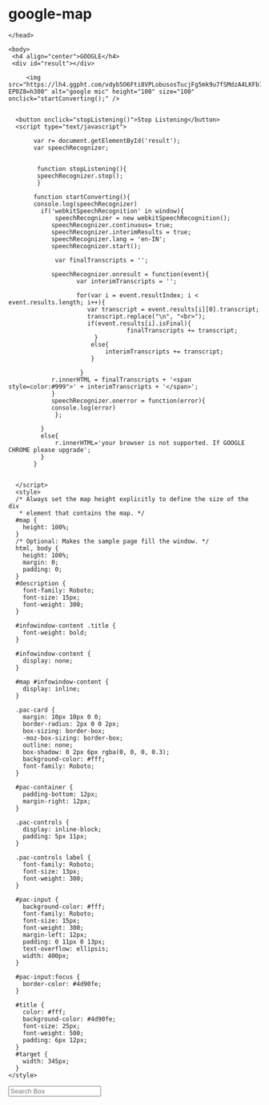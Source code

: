 # google-map
<!DOCTYPE html>

<html>
    <head>
        <meta charset="utf-8">
        <title>Speech to text conversion using JavaScript</title>
        <meta name="viewport" content="width=device-width, initial-scale=1">

    </head>

    <body>
     <h4 align="center">GOOGLE</h4>
     <div id="result"></div>

         <img src="https://lh4.ggpht.com/vdyb5O6Fti8VPLobusosTucjFg5mk9u7fSMdzA4LKFb7NcsOtyWYpKmX1WMHK-EP0Z8=h300" alt="google mic" height="100" size="100" onclick="startConverting();" />


      <button onclick="stopListening()">Stop Listening</button>
      <script type="text/javascript">

           var r= document.getElementById('result');
           var speechRecognizer;


            function stopListening(){
            speechRecognizer.stop();
            }

           function startConverting(){
           console.log(speechRecognizer)
             if('webkitSpeechRecognition' in window){
                 speechRecognizer = new webkitSpeechRecognition();
                speechRecognizer.continuous= true;
                speechRecognizer.interimResults = true;
                speechRecognizer.lang = 'en-IN';
                speechRecognizer.start();

                 var finalTranscripts = '';

                speechRecognizer.onresult = function(event){
                       var interimTranscripts = '';

                       for(var i = event.resultIndex; i < event.results.length; i++){
                          var transcript = event.results[i][0].transcript;
                          transcript.replace("\n", "<br>");
                          if(event.results[i].isFinal){
                                     finalTranscripts += transcript;
                            }
                           else{
                               interimTranscripts += transcript;
                           }

                        }
                r.innerHTML = finalTranscripts + '<span style=color:#999">' + interimTranscripts + '</span>';
                }
                speechRecognizer.onerror = function(error){
                console.log(error)
                 };

             }
             else{
                 r.innerHTML='your browser is not supported. If GOOGLE CHROME please upgrade';
             }
           }


      </script>
      <style>
      /* Always set the map height explicitly to define the size of the div
       * element that contains the map. */
      #map {
        height: 100%;
      }
      /* Optional: Makes the sample page fill the window. */
      html, body {
        height: 100%;
        margin: 0;
        padding: 0;
      }
      #description {
        font-family: Roboto;
        font-size: 15px;
        font-weight: 300;
      }

      #infowindow-content .title {
        font-weight: bold;
      }

      #infowindow-content {
        display: none;
      }

      #map #infowindow-content {
        display: inline;
      }

      .pac-card {
        margin: 10px 10px 0 0;
        border-radius: 2px 0 0 2px;
        box-sizing: border-box;
        -moz-box-sizing: border-box;
        outline: none;
        box-shadow: 0 2px 6px rgba(0, 0, 0, 0.3);
        background-color: #fff;
        font-family: Roboto;
      }

      #pac-container {
        padding-bottom: 12px;
        margin-right: 12px;
      }

      .pac-controls {
        display: inline-block;
        padding: 5px 11px;
      }

      .pac-controls label {
        font-family: Roboto;
        font-size: 13px;
        font-weight: 300;
      }

      #pac-input {
        background-color: #fff;
        font-family: Roboto;
        font-size: 15px;
        font-weight: 300;
        margin-left: 12px;
        padding: 0 11px 0 13px;
        text-overflow: ellipsis;
        width: 400px;
      }

      #pac-input:focus {
        border-color: #4d90fe;
      }

      #title {
        color: #fff;
        background-color: #4d90fe;
        font-size: 25px;
        font-weight: 500;
        padding: 6px 12px;
      }
      #target {
        width: 345px;
      }
    </style>
  </head>
  <body>
    <input id="pac-input" class="controls" type="text" placeholder="Search Box">
    <div id="map"></div>
    <script>
      // This example adds a search box to a map, using the Google Place Autocomplete
      // feature. People can enter geographical searches. The search box will return a
      // pick list containing a mix of places and predicted search terms.

      // This example requires the Places library. Include the libraries=places
      // parameter when you first load the API. For example:
      // <script src="https://maps.googleapis.com/maps/api/js?key=YOUR_API_KEY&libraries=places">

      function initAutocomplete() {
        var map = new google.maps.Map(document.getElementById('map'), {
          center: {lat: -33.8688, lng: 151.2195},
          zoom: 13,
          mapTypeId: 'roadmap'
        });

        // Create the search box and link it to the UI element.
        var input = document.getElementById('pac-input');
        var searchBox = new google.maps.places.SearchBox(input);
        map.controls[google.maps.ControlPosition.TOP_LEFT].push(input);

        // Bias the SearchBox results towards current map's viewport.
        map.addListener('bounds_changed', function() {
          searchBox.setBounds(map.getBounds());
        });

        var markers = [];
        // Listen for the event fired when the user selects a prediction and retrieve
        // more details for that place.
        searchBox.addListener('places_changed', function() {
          var places = searchBox.getPlaces();

          if (places.length == 0) {
            return;
          }

          // Clear out the old markers.
          markers.forEach(function(marker) {
            marker.setMap(null);
          });
          markers = [];

          // For each place, get the icon, name and location.
          var bounds = new google.maps.LatLngBounds();
          places.forEach(function(place) {
            if (!place.geometry) {
              console.log("Returned place contains no geometry");
              return;
            }
            var icon = {
              url: place.icon,
              size: new google.maps.Size(71, 71),
              origin: new google.maps.Point(0, 0),
              anchor: new google.maps.Point(17, 34),
              scaledSize: new google.maps.Size(25, 25)
            };

            // Create a marker for each place.
            markers.push(new google.maps.Marker({
              map: map,
              icon: icon,
              title: place.name,
              position: place.geometry.location
            }));

            if (place.geometry.viewport) {
              // Only geocodes have viewport.
              bounds.union(place.geometry.viewport);
            } else {
              bounds.extend(place.geometry.location);
            }
          });
          map.fitBounds(bounds);
        });
      }

    </script>
    <script src="https://maps.googleapis.com/maps/api/js?key=AIzaSyDO-QG1qeGyFatDvApahC8JTLHirQRAVPc&libraries=places&callback=initAutocomplete"
         async defer></script>


    </body>
</html>

